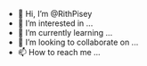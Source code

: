- 👋 Hi, I’m @RithPisey
- 👀 I’m interested in ...
- 🌱 I’m currently learning ...
- 💞️ I’m looking to collaborate on ...
- 📫 How to reach me ...

<!---
RithPisey/RithPisey is a ✨ special ✨ repository because its `README.md` (this file) appears on your GitHub profile.
You can click the Preview link to take a look at your changes.
--->
